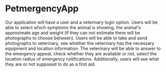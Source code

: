 # PetmergencyApp
Our application will have a user and a veterinary login option. Users will be able to select which
symptoms the animal is showing, the animal's approximate age and weight (if they can not estimate
there will be photographs to choose between). Users will be able to take and send photographs to
veterinary, see whether the veterinary has the necessary equipment and location information.
The veterinary will be able to answer to the emergency appeal, check whether they are available or not,
select the location radius of emergency notifications.
Additionally, users will see what they are or not supposed to do as a first aid.
